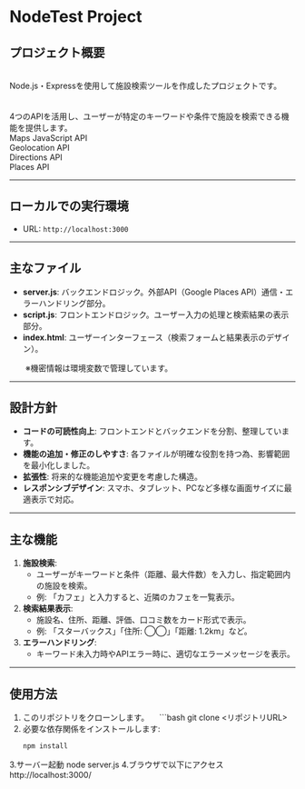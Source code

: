 
# NodeTest Project

## プロジェクト概要
<br>
Node.js・Expressを使用して施設検索ツールを作成したプロジェクトです。
<br><br><br>
4つのAPIを活用し、ユーザーが特定のキーワードや条件で施設を検索できる機能を提供します。 <br>
Maps JavaScript API<br>
Geolocation API<br>
Directions API<br>
Places API

---

## ローカルでの実行環境
- URL: `http://localhost:3000`

---

## 主なファイル
- **server.js**: バックエンドロジック。外部API（Google Places API）通信・エラーハンドリング部分。
- **script.js**: フロントエンドロジック。ユーザー入力の処理と検索結果の表示部分。
- **index.html**: ユーザーインターフェース（検索フォームと結果表示のデザイン）。

　　※機密情報は環境変数で管理しています。

---

## 設計方針
- **コードの可読性向上**: フロントエンドとバックエンドを分割、整理しています。
- **機能の追加・修正のしやすさ**: 各ファイルが明確な役割を持つ為、影響範囲を最小化しました。
- **拡張性**: 将来的な機能追加や変更を考慮した構造。
- **レスポンシブデザイン**: スマホ、タブレット、PCなど多様な画面サイズに最適表示で対応。

---

## 主な機能
1. **施設検索**:
   - ユーザーがキーワードと条件（距離、最大件数）を入力し、指定範囲内の施設を検索。
   - 例: 「カフェ」と入力すると、近隣のカフェを一覧表示。
2. **検索結果表示**:
   - 施設名、住所、距離、評価、口コミ数をカード形式で表示。
   - 例: 「スターバックス」「住所: ◯◯」「距離: 1.2km」など。
3. **エラーハンドリング**:
   - キーワード未入力時やAPIエラー時に、適切なエラーメッセージを表示。
---

## 使用方法
1. このリポジトリをクローンします。
  　```bash
git clone <リポジトリURL>
2. 必要な依存関係をインストールします:
   ```bash
   npm install
3.サーバー起動
node server.js
4.ブラウザで以下にアクセス
http://localhost:3000/
